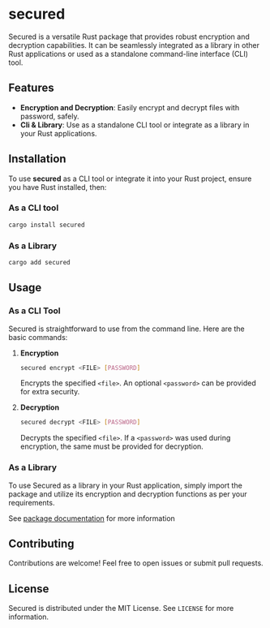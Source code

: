 # secured

Secured is a versatile Rust package that provides robust encryption and decryption capabilities. It can be seamlessly integrated as a library in other Rust applications or used as a standalone command-line interface (CLI) tool.

## Features

- **Encryption and Decryption**: Easily encrypt and decrypt files with password, safely.
- **Cli & Library**: Use as a standalone CLI tool or integrate as a library in your Rust applications.

## Installation

To use **secured** as a CLI tool or integrate it into your Rust project, ensure you have Rust installed, then:

### As a CLI tool

```sh
cargo install secured
```

### As a Library

```sh
cargo add secured
```

## Usage

### As a CLI Tool

Secured is straightforward to use from the command line. Here are the basic commands:

1. **Encryption**
   ```sh
   secured encrypt <FILE> [PASSWORD]
   ```
   Encrypts the specified `<file>`. An optional `<password>` can be provided for extra security.

2. **Decryption**
   ```sh
   secured decrypt <FILE> [PASSWORD]
   ```
   Decrypts the specified `<file>`. If a `<password>` was used during encryption, the same must be provided for decryption.

### As a Library

To use Secured as a library in your Rust application, simply import the package and utilize its encryption and decryption functions as per your requirements.

See [package documentation](https://docs.rs/secured/0.1.0/) for more information

## Contributing

Contributions are welcome! Feel free to open issues or submit pull requests.

## License

Secured is distributed under the MIT License. See `LICENSE` for more information.
